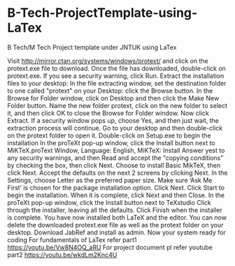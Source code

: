 # B-Tech-ProjectTemplate-using-LaTex
B Tech/M Tech Project template under JNTUK using LaTex

Visit http://mirror.ctan.org/systems/windows/protext/ and click on the protext.exe file to download.
Once the file has downloaded, double-click on protext.exe. If you see a security warning, click Run.
Extract the installation files to your desktop:
In the file extracting window, set the destination folder to one called "protext" on your Desktop: click the Browse button. In the Browse for Folder window, click on Desktop and then click the Make New Folder button. Name the new folder protext, click on the new folder to select it, and then click OK to close the Browse for Folder window. Now click Extract. If a security window pops up, choose Yes, and then just wait, the extraction process will continue.
Go to your desktop and then double-click on the protext folder to open it. Double-click on Setup.exe to begin the installation
In the proTeXt pop-up window, click the Install button next to MiKTeX.proText Window, Language: English, MiKTeX: Install
Answer yest to any security warnings, and then Read and accept the "copying conditions" by checking the box, then click Next.
Choose to install Basic MikTeX, then click Next.
Accept the defaults on the next 2 screens by clicking Next.
In the Settings, choose Letter as the preferred paper size. Make sure ‘Ask Me First’ is chosen for the package installation option. Click Next.
Click Start to begin the installation. When it is complete, click Next and then Close.
In the proTeXt pop-up window, click the Install button next to TeXstudio
Click through the installer, leaving all the defaults.
Click Finish when the installer is complete.
You have now installed both LaTeX and the editor. You can now delete the downloaded protext.exe file as well as the protext folder on your desktop.
Download JabRef and install as admin.
Now your system ready for coding
For fundamentals of LaTex refer part1 https://youtu.be/Vw8N4OQ_aRU
For project document pl refer youtube part2 https://youtu.be/wkdLm2Knc4U

